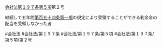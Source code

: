 [会社法第１９７条第５項](会社法＿＿＿＿第１９７条第５項)第２号

継続して五年間[第百五十四条第一項](会社法＿＿＿＿第１５４条第１項)の規定により受領することができる剰余金の配当を受領しなかった者


#会社法
#会社法/第１９７条
#会社法/第１９７条/第５項
#会社法/第１９７条/第５項/第２号
